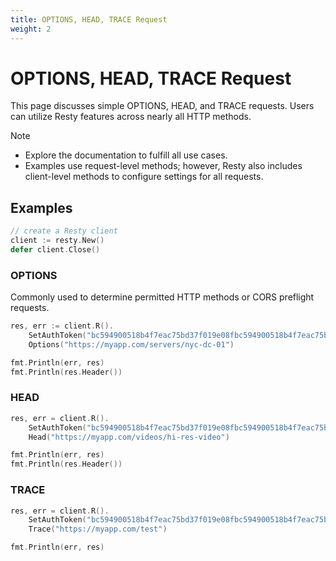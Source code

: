 ```yaml
---
title: OPTIONS, HEAD, TRACE Request
weight: 2
---
```


# OPTIONS, HEAD, TRACE Request

This page discusses simple OPTIONS, HEAD, and TRACE requests. Users can utilize Resty features across nearly all HTTP methods.

> [!NOTE]
> * Explore the documentation to fulfill all use cases.
> * Examples use request-level methods; however, Resty also includes client-level methods to configure settings for all requests.

## Examples

```go
// create a Resty client
client := resty.New()
defer client.Close()
```

### OPTIONS

Commonly used to determine permitted HTTP methods or CORS preflight requests.

```go
res, err := client.R().
    SetAuthToken("bc594900518b4f7eac75bd37f019e08fbc594900518b4f7eac75bd37f019e08f").
    Options("https://myapp.com/servers/nyc-dc-01")

fmt.Println(err, res)
fmt.Println(res.Header())
```

### HEAD

```go
res, err = client.R().
    SetAuthToken("bc594900518b4f7eac75bd37f019e08fbc594900518b4f7eac75bd37f019e08f").
    Head("https://myapp.com/videos/hi-res-video")

fmt.Println(err, res)
fmt.Println(res.Header())
```

### TRACE

```go
res, err = client.R().
    SetAuthToken("bc594900518b4f7eac75bd37f019e08fbc594900518b4f7eac75bd37f019e08f").
    Trace("https://myapp.com/test")

fmt.Println(err, res)
```